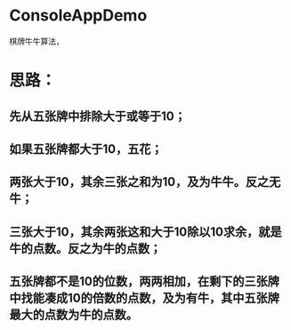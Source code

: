 # ConsoleAppDemo
棋牌牛牛算法，
# 思路：
  ## 先从五张牌中排除大于或等于10；
  ## 如果五张牌都大于10，五花；
  ## 两张大于10，其余三张之和为10，及为牛牛。反之无牛；
  ## 三张大于10，其余两张这和大于10除以10求余，就是牛的点数。反之为牛的点数；
  ## 五张牌都不是10的位数，两两相加，在剩下的三张牌中找能凑成10的倍数的点数，及为有牛，其中五张牌最大的点数为牛的点数。
